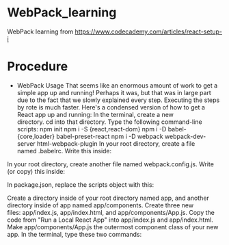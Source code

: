 # WebPack_learning
WebPack learning from https://www.codecademy.com/articles/react-setup-i

# Procedure
- WebPack Usage
That seems like an enormous amount of work to get a simple app up and running!
Perhaps it was, but that was in large part due to the fact that we slowly explained every step. Executing the steps by rote is much faster.
Here's a condensed version of how to get a React app up and running:
In the terminal, create a new directory. cd into that directory.
Type the following command-line scripts:
npm init
npm i -S {react,react-dom}
npm i -D babel-{core,loader} babel-preset-react
npm i -D webpack webpack-dev-server html-webpack-plugin
In your root directory, create a file named .babelrc. Write this inside:

In your root directory, create another file named webpack.config.js. Write (or copy) this inside:

In package.json, replace the scripts object with this:

Create a directory inside of your root directory named app, and another directory inside of app named app/components.
Create three new files: app/index.js, app/index.html, and app/components/App.js.
Copy the code from "Run a Local React App" into app/index.js and app/index.html. Make app/components/App.js the outermost component class of your new app.
In the terminal, type these two commands:




